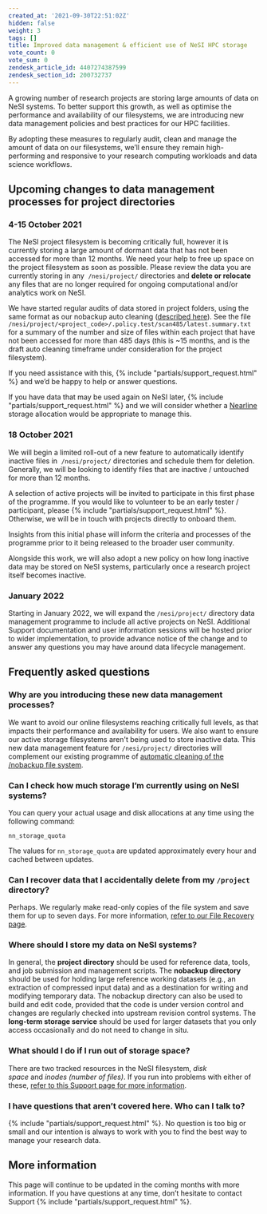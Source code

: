 ```yaml
---
created_at: '2021-09-30T22:51:02Z'
hidden: false
weight: 3
tags: []
title: Improved data management & efficient use of NeSI HPC storage
vote_count: 0
vote_sum: 0
zendesk_article_id: 4407274387599
zendesk_section_id: 200732737
---
```

A growing number of research projects are storing large amounts of data
on NeSI systems. To better support this growth, as well as optimise the
performance and availability of our filesystems, we are introducing new
data management policies and best practices for our HPC facilities.

By adopting these measures to regularly audit, clean and manage the
amount of data on our filesystems, we’ll ensure they remain
high-performing and responsive to your research computing workloads and
data science workflows.  

## Upcoming changes to data management processes for project directories

### 4-15 October 2021

The NeSI project filesystem is becoming critically full, however it is
currently storing a large amount of dormant data that has not been
accessed for more than 12 months. We need your help to free up space on
the project filesystem as soon as possible. Please review the data you
are currently storing in any  `/nesi/project/` directories and **delete
or relocate** any files that are no longer required for ongoing
computational and/or analytics work on NeSI.

We have started regular audits of data stored in project folders, using
the same format as our nobackup auto cleaning ([described
here](../../Storage/File_Systems_and_Quotas/Automatic_cleaning_of_nobackup_file_system.md)).
See the file
`/nesi/project/<project_code>/.policy.test/scan485/latest.summary.txt`
for a summary of the number and size of files within each project that
have not been accessed for more than 485 days (this is ~15 months, and
is the draft auto cleaning timeframe under consideration for the project
filesystem).

If you need assistance with this, {% include "partials/support_request.html" %} and
we’d be happy to help or answer questions.

If you have data that may be used again on NeSI later, {% include "partials/support_request.html" %}
and we will consider whether a
[Nearline](https://support.nesi.org.nz/hc/en-gb/articles/360001169956-Long-Term-Storage-Service)
storage allocation would be appropriate to manage this.

### 18 October 2021

We will begin a limited roll-out of a new feature to automatically
identify inactive files in  `/nesi/project/` directories and schedule
them for deletion. Generally, we will be looking to identify files that
are inactive / untouched for more than 12 months.

A selection of active projects will be invited to participate in this
first phase of the programme. If you would like to volunteer to be an
early tester / participant, please {% include "partials/support_request.html" %}.
Otherwise, we will be in touch with projects directly to onboard them.

Insights from this initial phase will inform the criteria and processes
of the programme prior to it being released to the broader user
community.

Alongside this work, we will also adopt a new policy on how long
inactive data may be stored on NeSI systems, particularly once a
research project itself becomes inactive.

### January 2022

Starting in January 2022, we will expand the `/nesi/project/` directory
data management programme to include all active projects on NeSI.
Additional Support documentation and user information sessions will be
hosted prior to wider implementation, to provide advance notice of the
change and to answer any questions you may have around data lifecycle
management.

## Frequently asked questions

### Why are you introducing these new data management processes?

We want to avoid our online filesystems reaching critically full
levels, as that impacts their performance and availability for users. We
also want to ensure our active storage filesystems aren't being used to
store inactive data. This new data management feature
for `/nesi/project/` directories will complement our existing programme
of [automatic cleaning of the /nobackup file system](../../Storage/File_Systems_and_Quotas/Automatic_cleaning_of_nobackup_file_system.md).

### Can I check how much storage I’m currently using on NeSI systems?

You can query your actual usage and disk allocations at any time using
the following command:

`nn_storage_quota`

The values for `nn_storage_quota` are updated approximately every hour
and cached between updates.

### Can I recover data that I accidentally delete from my `/project` directory?

Perhaps. We regularly make read-only copies of the file system and save
them for up to seven days. For more information, 
[refer to our File Recovery page](../../Storage/Data_Recovery/File_Recovery.md "https://support.nesi.org.nz/hc/en-gb/articles/360000207315-File-Recovery").

### Where should I store my data on NeSI systems?

In general, the **project directory** should be used for reference data,
tools, and job submission and management scripts. The **nobackup
directory** should be used for holding large reference working datasets
(e.g., an extraction of compressed input data) and as a destination for
writing and modifying temporary data. The nobackup directory can also be
used to build and edit code, provided that the code is under version
control and changes are regularly checked into upstream revision control
systems. The **long-term storage service** should be used for larger
datasets that you only access occasionally and do not need to change in
situ.

### What should I do if I run out of storage space?

There are two tracked resources in the NeSI filesystem, *disk
space* and *inodes (number of files)*. If you run into problems with
either of these, [refer to this Support page for more
information](../../General/FAQs/Ive_run_out_of_storage_space.md "https://support.nesi.org.nz/hc/en-gb/articles/360001125996-I-ve-run-out-of-storage-space").

### I have questions that aren’t covered here. Who can I talk to?

{% include "partials/support_request.html" %}.
No question is too big or small and our intention is always to work with
you to find the best way to manage your research data.

## More information

This page will continue to be updated in the coming months with more
information. If you have questions at any time, don’t hesitate to
contact Support {% include "partials/support_request.html" %}.
